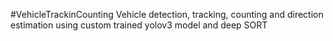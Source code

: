 #VehicleTrackinCounting
Vehicle detection, tracking, counting and direction estimation using custom trained yolov3 model and deep SORT

